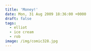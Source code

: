 ```yaml
---
title: 'Money!'
date: Mon, 31 Aug 2009 18:36:00 +0000
draft: false
tags:
  - elliot
  - ice cream
  - rob
image: /img/comic328.jpg
---
```


